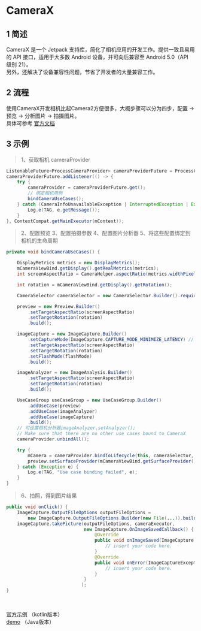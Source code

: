 # CameraX

## 1 简述
CameraX 是一个 Jetpack 支持库，简化了相机应用的开发工作。提供一致且易用的 API 接口，适用于大多数 Android 设备，并可向后兼容至 Android 5.0（API 级别 21）。<br />
另外，还解决了设备兼容性问题，节省了开发者的大量兼容工作。
## 2 流程
使用CameraX开发相机比起Camera2方便很多，大概步骤可以分为四步，配置 -> 预览 -> 分析图片 -> 拍摄图片。<br />
具体可参考 [官方文档](https://developer.android.google.cn/training/camerax)
## 3 示例
> 1、获取相机 cameraProvider

```java
ListenableFuture<ProcessCameraProvider> cameraProviderFuture = ProcessCameraProvider.getInstance(mContext);
cameraProviderFuture.addListener(() -> {
    try {
        cameraProvider = cameraProviderFuture.get();
        // 绑定相机用例
        bindCameraUseCases();
    } catch (CameraInfoUnavailableException | InterruptedException | ExecutionException e) {
        Log.e(TAG, e.getMessage());
    }
}, ContextCompat.getMainExecutor(mContext));
```
> 2、配置预览
> 3、配置拍摄参数
> 4、配置图片分析器
> 5、将这些配置绑定到相机的生命周期

```java
private void bindCameraUseCases() {

    DisplayMetrics metrics = new DisplayMetrics();
    mCameraViewBind.getDisplay().getRealMetrics(metrics);
    int screenAspectRatio = CameraHelper.aspectRatio(metrics.widthPixels, metrics.heightPixels);

    int rotation = mCameraViewBind.getDisplay().getRotation();

    CameraSelector cameraSelector = new CameraSelector.Builder().requireLensFacing(lensFacing).build();

    preview = new Preview.Builder()
        .setTargetAspectRatio(screenAspectRatio)
        .setTargetRotation(rotation)
        .build();

    imageCapture = new ImageCapture.Builder()
        .setCaptureMode(ImageCapture.CAPTURE_MODE_MINIMIZE_LATENCY) // 快速拍 or 高质量图片
        .setTargetAspectRatio(screenAspectRatio)
        .setTargetRotation(rotation)
        .setFlashMode(flashMode)
        .build();

    imageAnalyzer = new ImageAnalysis.Builder()
        .setTargetAspectRatio(screenAspectRatio)
        .setTargetRotation(rotation)
        .build();

    UseCaseGroup useCaseGroup = new UseCaseGroup.Builder()
        .addUseCase(preview)
        .addUseCase(imageAnalyzer)
        .addUseCase(imageCapture)
        .build();
    // 可设置相机分析器imageAnalyzer.setAnalyzer();
    // Make sure that there are no other use cases bound to CameraX
    cameraProvider.unbindAll();

    try {
        mCamera = cameraProvider.bindToLifecycle(this, cameraSelector, useCaseGroup);
        preview.setSurfaceProvider(mCameraViewBind.getSurfaceProvider());
    } catch (Exception e) {
        Log.e(TAG, "Use case binding failed", e);
    }
}
```
> 6、拍照，得到图片结果

```java
public void onClick() {
    ImageCapture.OutputFileOptions outputFileOptions =
        new ImageCapture.OutputFileOptions.Builder(new File(...)).build();
    imageCapture.takePicture(outputFileOptions, cameraExecutor,
                             new ImageCapture.OnImageSavedCallback() {
                                 @Override
                                 public void onImageSaved(ImageCapture.OutputFileResults outputFileResults) {
                                     // insert your code here.
                                 }
                                 @Override
                                 public void onError(ImageCaptureException error) {
                                     // insert your code here.
                                 }
                             }
                            );
}
```
​

[官方示例](https://github.com/android/camera-samples/tree/main/CameraXBasic) （kotlin版本）<br />
[demo](https://github.com/halloayu/CameraX.git) （Java版本）<br />​


